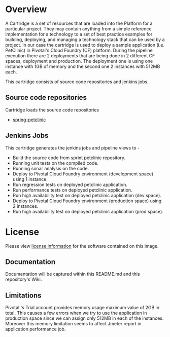 
# Overview

A Cartridge is a set of resources that are loaded into the Platform for a particular project. They may contain anything from a simple reference implementation for a technology to a set of best practice examples for building, deploying, and managing a technology stack that can be used by a project. 
In our case the cartridge is used to deploy a sample application (i.e. PetClinic) in Pivotal's Cloud Foundry (CF) platform. During the pipeline execution there are 2 deployments that are being done in 2 different CF spaces, deployment and production. The deployment one is using one instance with 1GB of memory and the second one 2 instances with 512MB each.

This cartridge consists of source code repositories and jenkins jobs.

## Source code repositories

Cartridge loads the source code repositories

* [spring-petclinic](https://github.com/spring-projects/spring-petclinic.git)


## Jenkins Jobs

This cartridge generates the jenkins jobs and pipeline views to -

* Build the source code from sprint petclinic repository.
* Running unit tests on the compiled code.
* Running sonar analysis on the code.
* Deploy to Pivotal Cloud Foundry environment (development space) using 1 instance.
* Run regression tests on deployed petclinic application.
* Run performance tests on deployed petclinic application.
* Run high availability test on deployed petclinic application (dev space).
* Deploy to Pivotal Cloud Foundry environment (production space) using 2 instances.
* Run high availability test on deployed petclinic application (prod space).



# License
Please view [license information](LICENSE.md) for the software contained on this image.

## Documentation
Documentation will be captured within this README.md and this repository's Wiki.

## Limitations
Pivotal 's Trial account provides memory usage maximum value of 2GB in total. This causes a few errors when we try to use the application in production space since we can assign only 512MB in each of the instances. Moreover this memory limitation seems to affect Jmeter report in application performance job. 
 



